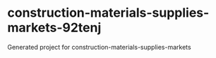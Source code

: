 # construction-materials-supplies-markets-92tenj
Generated project for construction-materials-supplies-markets

